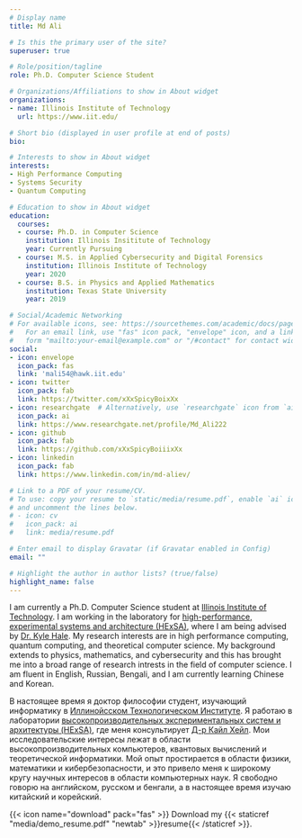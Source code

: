 ```yaml
---
# Display name
title: Md Ali

# Is this the primary user of the site?
superuser: true

# Role/position/tagline
role: Ph.D. Computer Science Student

# Organizations/Affiliations to show in About widget
organizations:
- name: Illinois Institute of Technology
  url: https://www.iit.edu/

# Short bio (displayed in user profile at end of posts)
bio: 

# Interests to show in About widget
interests:
- High Performance Computing
- Systems Security
- Quantum Computing 

# Education to show in About widget
education:
  courses:
  - course: Ph.D. in Computer Science 
    institution: Illinois Insititute of Technology
    year: Currently Pursuing
  - course: M.S. in Applied Cybersecurity and Digital Forensics
    institution: Illinois Institute of Technology
    year: 2020
  - course: B.S. in Physics and Applied Mathematics
    institution: Texas State University 
    year: 2019

# Social/Academic Networking
# For available icons, see: https://sourcethemes.com/academic/docs/page-builder/#icons
#   For an email link, use "fas" icon pack, "envelope" icon, and a link in the
#   form "mailto:your-email@example.com" or "/#contact" for contact widget.
social:
- icon: envelope
  icon_pack: fas
  link: 'mali54@hawk.iit.edu'
- icon: twitter
  icon_pack: fab
  link: https://twitter.com/xXxSpicyBoixXx
- icon: researchgate  # Alternatively, use `researchgate` icon from `ai` icon pack
  icon_pack: ai
  link: https://www.researchgate.net/profile/Md_Ali222
- icon: github
  icon_pack: fab
  link: https://github.com/xXxSpicyBoiiixXx
- icon: linkedin
  icon_pack: fab
  link: https://www.linkedin.com/in/md-aliev/

# Link to a PDF of your resume/CV.
# To use: copy your resume to `static/media/resume.pdf`, enable `ai` icons in `params.toml`, 
# and uncomment the lines below.
# - icon: cv
#   icon_pack: ai
#   link: media/resume.pdf

# Enter email to display Gravatar (if Gravatar enabled in Config)
email: ""

# Highlight the author in author lists? (true/false)
highlight_name: false
---
```


I am currently a Ph.D. Computer Science student at [Illinois Institute of Technology](https://www.iit.edu). I am working in the laboratory for [high-performance, experimental systems and architecture (HExSA)](https://github.com/HExSA-Lab), where I am being advised by [Dr. Kyle Hale](https://www.halek.co). My research interests are in high performance computing, quantum computing, and theoretical computer science. My background extends to physics, mathematics, and cybersecurity and this has brought me into a broad range of research intrests in the field of computer science. I am fluent in English, Russian, Bengali, and I am currently learning Chinese and Korean. 

В настоящее время я доктор философии студент, изучающий информатику в [Иллинойсском Технологическом Институте](https://www.iit.edu). Я работаю в лаборатории [высокопроизводительных экспериментальных систем и архитектуры (HExSA)](https://github.com/HExSA-Lab), где меня консультирует [Д-р Кайл Хейл](https://www.halek.co). Мои исследовательские интересы лежат в области высокопроизводительных компьютеров, квантовых вычислений и теоретической информатики. Мой опыт простирается в области физики, математики и кибербезопасности, и это привело меня к широкому кругу научных интересов в области компьютерных наук. Я свободно говорю на английском, русском и бенгали, а в настоящее время изучаю китайский и корейский.

{{< icon name="download" pack="fas" >}} Download my {{< staticref "media/demo_resume.pdf" "newtab" >}}resume{{< /staticref >}}.

